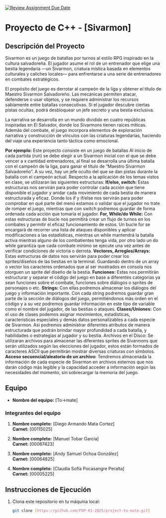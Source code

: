 [![Review Assignment Due Date](https://classroom.github.com/assets/deadline-readme-button-22041afd0340ce965d47ae6ef1cefeee28c7c493a6346c4f15d667ab976d596c.svg)](https://classroom.github.com/a/mi1WNrHU)
# Proyecto de C++ - [Sivarmon]

## Descripción del Proyecto

Sivarmon es un juego de batallas por turnos al estilo RPG inspirado en la cultura salvadoreña. El jugador asume el rol de un entrenador que elige una bestia legendaria —un Sivarmon, criatura mística basada en elementos culturales y caliches locales— para enfrentarse a una serie de entrenadores en combates estratégicos.

El propósito del juego es derrotar al campeón de la liga y obtener el título de Maestro Sivarmon Salvadoreño. Las mecánicas permiten atacar, defenderse o usar objetos, y se requiere administrar los recursos sabiamente entre batallas consecutivas. Si el jugador descubre ciertas pistas ocultas, podrá desbloquear un jefe secreto y una bestia exclusiva.

La narrativa se desarrolla en un mundo dividido en cuatro repúblicas inspiradas en El Salvador, donde los Sivarmons tienen raíces míticas. Además del combate, el juego incorpora elementos de exploración narrativa y construcción de vínculos con las criaturas legendarias, haciendo del viaje una experiencia tanto táctica como emocional.

**Por ejemplo:**
Este proyecto consiste en un juego de batallas Al inicio de cada partida (run) se debe elegir a un Sivarmon inicial con el que se debe vencer a x cantidad entrenadores, al final se desarrolla una última batalla con el campeón de la liga, para ganar el título de “Maestro Sivarmon Salvadoreño”. A su vez, hay un jefe oculto del que se dan pistas durante la batalla con el campeón actual. Respecto a la aplicación de los temas vistos en clase, se utilizaran las siguientes estructuras:
**If/else, switch:** Estas estructuras nos servirán para poder controlar cada acción que tiene disponible el jugador y anidar cada movimiento de cada bestia de manera estructurada y eficaz. Donde los if y if/else nos servirán para poder comprobar en qué parte del menú estamos o validar que el jugador no trate de romper el juego, mientras que con switch podremos guardar de forma ordenada cada acción que tomaría el jugador.
**For, While/do While:** Con estas estructuras de bucle nos permitirá crear un flujo de turnos en los combates y permitir el eficaz funcionamiento de estos. Un bucle for se encargará de recorrer una lista de ataques disponibles y aplicar modificaciones a las estadísticas, mientras un while mantendrá la batalla activa mientras alguno de los combatientes tenga vida, por otro lado un do while garantiza que cada combate mínimo se ejecute una vez antes de verificar condiciones de victoria o derrota.
**Vectores, Arreglos/Arrays:** Estas estructuras de datos nos servirán para poder crear los sprites/diseños de las bestias en la terminal. Guardando dentro de un array o vector los caracteres ordenados que al ser mostrados en consola nos otorguen un sprite del diseño de la bestia.
**Funciones:** Estas nos permitirán estructurar y separar el código del juego en base a diferentes categorías ya sean funciones sobre el combate, funciones sobre diálogos o sprites de personajes o etc.
**Strings:** Con ellas podremos almacenar los diálogos del juego y información importante. Con cada string podremos guardar gran parte de la sección de diálogos del juego, permitiéndonos más orden en el código y a su vez podremos guardar información en este tipo de variable como el nombre del jugador, de las bestias o ataques.
**Clases/Uniones:** Con el uso de clases podemos asignar movimientos, estadísticas, características especiales y demás datos personalizables a cada especie de Sivarmon. Así podremos administrar diferentes atributos de manera estructurada que podrán brindar mayor profundidad a cada batalla, y habilidades o estrategias al jugador y su bestia.
Archivos en el Disco: Se utilizaran archivos para almacenar las diferentes sprites de Sivarmons que serán utilizados según las elecciones del jugador, estos están formados de caracteres ASCII que permitirán mostrar diversas criaturas con símbolos.
**Acceso secuencial/aleatorio de un archivo:** Tendremos almacenada la información de cada especie de Sivarmon en archivos externos que nos darán código más legible y la capacidad acceder a información según las necesidades del momento, sin sobrecargar la memoria del juego.
## Equipo

- **Nombre del equipo:** [To->mate]

### Integrantes del equipo

1. **Nombre completo:** [Diego Armando Mata Cortez]  
   **Carnet:** [00115025]

2. **Nombre completo:** [Manuel Tobar García]  
   **Carnet:** [00067423]

3. **Nombre completo:** [Andy Samuel Ochoa González]  
   **Carnet:** [00064825]

4. **Nombre completo:** [Claudia Sofía Pocasangre Peralta]  
   **Carnet:** [00005225]



## Instrucciones de Ejecución

1. Clona este repositorio en tu máquina local:
   ```bash
   git clone [https://github.com/FDP-01-2025/project-to-mate.git]
